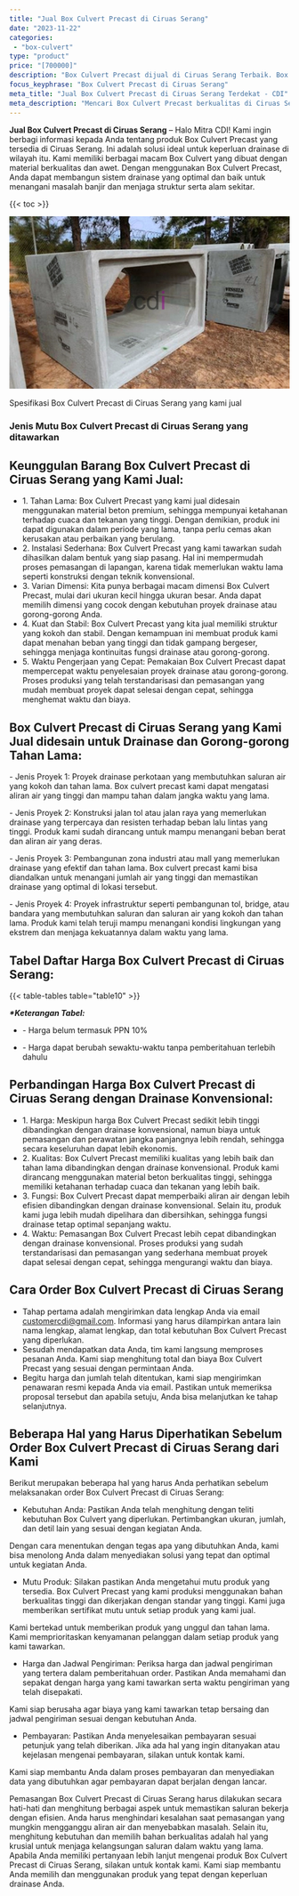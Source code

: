 ```yaml
---
title: "Jual Box Culvert Precast di Ciruas Serang"
date: "2023-11-22"
categories:
 - "box-culvert"
type: "product"
price: "[700000]"
description: "Box Culvert Precast dijual di Ciruas Serang Terbaik. Box Culvert Precast ini merupakan pilihan prima dalam proyek pembangunan sebagai saluran drainase yang kuat dan unggul. Segera dapatkan informasi detail."
focus_keyphrase: "Box Culvert Precast di Ciruas Serang"
meta_title: "Jual Box Culvert Precast di Ciruas Serang Terdekat - CDI"
meta_description: "Mencari Box Culvert Precast berkualitas di Ciruas Serang? Layanan profesional kami siap membantu dengan solusi terbaik. Klik untuk penawaran istimewa."
---
```


**Jual Box Culvert Precast di Ciruas Serang** – Halo Mitra CDI! Kami ingin berbagi informasi kepada Anda tentang produk Box Culvert Precast yang tersedia di Ciruas Serang. Ini adalah solusi ideal untuk keperluan drainase di wilayah itu. Kami memiliki berbagai macam Box Culvert yang dibuat dengan material berkualitas dan awet. Dengan menggunakan Box Culvert Precast, Anda dapat membangun sistem drainase yang optimal dan baik untuk menangani masalah banjir dan menjaga struktur serta alam sekitar.

{{< toc >}}

![Jual Box Culvert Precast di Ciruas Serang](/images/box-culvert/box-culvert-16.jpg)

Spesifikasi Box Culvert Precast di Ciruas Serang yang kami jual

### Jenis Mutu Box Culvert Precast di Ciruas Serang yang ditawarkan 

## Keunggulan Barang Box Culvert Precast di Ciruas Serang yang Kami Jual:

*   1\. Tahan Lama: Box Culvert Precast yang kami jual didesain menggunakan material beton premium, sehingga mempunyai ketahanan terhadap cuaca dan tekanan yang tinggi. Dengan demikian, produk ini dapat digunakan dalam periode yang lama, tanpa perlu cemas akan kerusakan atau perbaikan yang berulang.
*   2\. Instalasi Sederhana: Box Culvert Precast yang kami tawarkan sudah dihasilkan dalam bentuk yang siap pasang. Hal ini mempermudah proses pemasangan di lapangan, karena tidak memerlukan waktu lama seperti konstruksi dengan teknik konvensional.
*   3\. Varian Dimensi: Kita punya berbagai macam dimensi Box Culvert Precast, mulai dari ukuran kecil hingga ukuran besar. Anda dapat memilih dimensi yang cocok dengan kebutuhan proyek drainase atau gorong-gorong Anda.
*   4\. Kuat dan Stabil: Box Culvert Precast yang kita jual memiliki struktur yang kokoh dan stabil. Dengan kemampuan ini membuat produk kami dapat menahan beban yang tinggi dan tidak gampang bergeser, sehingga menjaga kontinuitas fungsi drainase atau gorong-gorong.
*   5\. Waktu Pengerjaan yang Cepat: Pemakaian Box Culvert Precast dapat mempercepat waktu penyelesaian proyek drainase atau gorong-gorong. Proses produksi yang telah terstandarisasi dan pemasangan yang mudah membuat proyek dapat selesai dengan cepat, sehingga menghemat waktu dan biaya.

## Box Culvert Precast di Ciruas Serang yang Kami Jual didesain untuk Drainase dan Gorong-gorong Tahan Lama:

\- Jenis Proyek 1: Proyek drainase perkotaan yang membutuhkan saluran air yang kokoh dan tahan lama. Box culvert precast kami dapat mengatasi aliran air yang tinggi dan mampu tahan dalam jangka waktu yang lama.

\- Jenis Proyek 2: Konstruksi jalan tol atau jalan raya yang memerlukan drainase yang terpercaya dan resisten terhadap beban lalu lintas yang tinggi. Produk kami sudah dirancang untuk mampu menangani beban berat dan aliran air yang deras.

\- Jenis Proyek 3: Pembangunan zona industri atau mall yang memerlukan drainase yang efektif dan tahan lama. Box culvert precast kami bisa diandalkan untuk menangani jumlah air yang tinggi dan memastikan drainase yang optimal di lokasi tersebut.

\- Jenis Proyek 4: Proyek infrastruktur seperti pembangunan tol, bridge, atau bandara yang membutuhkan saluran dan saluran air yang kokoh dan tahan lama. Produk kami telah teruji mampu menangani kondisi lingkungan yang ekstrem dan menjaga kekuatannya dalam waktu yang lama.

## Tabel Daftar Harga Box Culvert Precast di Ciruas Serang:

{{< table-tables table="table10" >}}

**_\*Keterangan Tabel:_**

*   \- Harga belum termasuk PPN 10%

*   \- Harga dapat berubah sewaktu-waktu tanpa pemberitahuan terlebih dahulu

## Perbandingan Harga Box Culvert Precast di Ciruas Serang dengan Drainase Konvensional:

*   1\. Harga: Meskipun harga Box Culvert Precast sedikit lebih tinggi dibandingkan dengan drainase konvensional, namun biaya untuk pemasangan dan perawatan jangka panjangnya lebih rendah, sehingga secara keseluruhan dapat lebih ekonomis.
*   2\. Kualitas: Box Culvert Precast memiliki kualitas yang lebih baik dan tahan lama dibandingkan dengan drainase konvensional. Produk kami dirancang menggunakan material beton berkualitas tinggi, sehingga memiliki ketahanan terhadap cuaca dan tekanan yang lebih baik.
*   3\. Fungsi: Box Culvert Precast dapat memperbaiki aliran air dengan lebih efisien dibandingkan dengan drainase konvensional. Selain itu, produk kami juga lebih mudah dipelihara dan dibersihkan, sehingga fungsi drainase tetap optimal sepanjang waktu.
*   4\. Waktu: Pemasangan Box Culvert Precast lebih cepat dibandingkan dengan drainase konvensional. Proses produksi yang sudah terstandarisasi dan pemasangan yang sederhana membuat proyek dapat selesai dengan cepat, sehingga mengurangi waktu dan biaya.

## Cara Order Box Culvert Precast di Ciruas Serang

*   Tahap pertama adalah mengirimkan data lengkap Anda via email customercdi@gmail.com. Informasi yang harus dilampirkan antara lain nama lengkap, alamat lengkap, dan total kebutuhan Box Culvert Precast yang diperlukan.
*   Sesudah mendapatkan data Anda, tim kami langsung memproses pesanan Anda. Kami siap menghitung total dan biaya Box Culvert Precast yang sesuai dengan permintaan Anda.
*   Begitu harga dan jumlah telah ditentukan, kami siap mengirimkan penawaran resmi kepada Anda via email. Pastikan untuk memeriksa proposal tersebut dan apabila setuju, Anda bisa melanjutkan ke tahap selanjutnya.

## Beberapa Hal yang Harus Diperhatikan Sebelum Order Box Culvert Precast di Ciruas Serang dari Kami

Berikut merupakan beberapa hal yang harus Anda perhatikan sebelum melaksanakan order Box Culvert Precast di Ciruas Serang:

*   Kebutuhan Anda: Pastikan Anda telah menghitung dengan teliti kebutuhan Box Culvert yang diperlukan. Pertimbangkan ukuran, jumlah, dan detil lain yang sesuai dengan kegiatan Anda.

Dengan cara menentukan dengan tegas apa yang dibutuhkan Anda, kami bisa menolong Anda dalam menyediakan solusi yang tepat dan optimal untuk kegiatan Anda.
*   Mutu Produk: Silakan pastikan Anda mengetahui mutu produk yang tersedia. Box Culvert Precast yang kami produksi menggunakan bahan berkualitas tinggi dan dikerjakan dengan standar yang tinggi. Kami juga memberikan sertifikat mutu untuk setiap produk yang kami jual.

Kami bertekad untuk memberikan produk yang unggul dan tahan lama. Kami memprioritaskan kenyamanan pelanggan dalam setiap produk yang kami tawarkan.
*   Harga dan Jadwal Pengiriman: Periksa harga dan jadwal pengiriman yang tertera dalam pemberitahuan order. Pastikan Anda memahami dan sepakat dengan harga yang kami tawarkan serta waktu pengiriman yang telah disepakati.

Kami siap berusaha agar biaya yang kami tawarkan tetap bersaing dan jadwal pengiriman sesuai dengan kebutuhan Anda.
*   Pembayaran: Pastikan Anda menyelesaikan pembayaran sesuai petunjuk yang telah diberikan. Jika ada hal yang ingin ditanyakan atau kejelasan mengenai pembayaran, silakan untuk kontak kami.

Kami siap membantu Anda dalam proses pembayaran dan menyediakan data yang dibutuhkan agar pembayaran dapat berjalan dengan lancar.

Pemasangan Box Culvert Precast di Ciruas Serang harus dilakukan secara hati-hati dan menghitung berbagai aspek untuk memastikan saluran bekerja dengan efisien. Anda harus menghindari kesalahan saat pemasangan yang mungkin mengganggu aliran air dan menyebabkan masalah. Selain itu, menghitung kebutuhan dan memilih bahan berkualitas adalah hal yang krusial untuk menjaga kelangsungan saluran dalam waktu yang lama. Apabila Anda memiliki pertanyaan lebih lanjut mengenai produk Box Culvert Precast di Ciruas Serang, silakan untuk kontak kami. Kami siap membantu Anda memilih dan menggunakan produk yang tepat dengan keperluan drainase Anda.